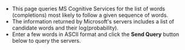 * This page queries MS Cognitive Services for the list of words (completions) most likely to follow a given sequence of words.
* The information returned by Microsoft's servers includes a list of candidate words and their log(probability).
* Enter a few words in ASCII format and click the **Send Query** button below to query the servers.
